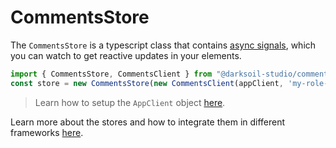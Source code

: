 # CommentsStore

The `CommentsStore` is a typescript class that contains [async signals](https://www.npmjs.com/package/async-signals), which you can watch to get reactive updates in your elements.

```js
import { CommentsStore, CommentsClient } from "@darksoil-studio/comments-zome";
const store = new CommentsStore(new CommentsClient(appClient, 'my-role-name'));
```

> Learn how to setup the `AppClient` object [here](https://www.npmjs.com/package/@holochain/client).

Learn more about the stores and how to integrate them in different frameworks [here](https://darksoil.studio/tnesh-stack).
